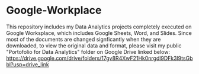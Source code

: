 # Google-Workplace
This repository includes my Data Analytics projects completely executed on Google Worksplace, which includes Google Sheets, Word, and Slides. Since most of the documents are changed signficantly when they are downloaded, to view the original data and format, please visit my public "Portofolio for Data Analytics" folder on Google Drive linked below:
https://drive.google.com/drive/folders/17gv8R4XwF21Hk0nrgdl9DFk3l9tsGbbl?usp=drive_link
